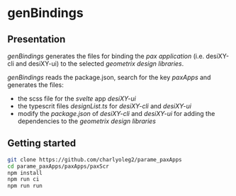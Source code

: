 genBindings
===========


Presentation
------------

*genBindings* generates the files for binding the *pax application* (i.e. desiXY-cli and desiXY-ui) to the selected *geometrix design libraries*.

*genBindings* reads the package.json, search for the key *paxApps* and generates the files:
- the scss file for the *svelte* app *desiXY-ui*
- the typescrit files *designList.ts* for *desiXY-cli* and *desiXY-ui*
- modify the *package.json* of *desiXY-cli* and *desiXY-ui* for adding the dependencies to the *geometrix design libraries*


Getting started
---------------

```bash
git clone https://github.com/charlyoleg2/parame_paxApps
cd parame_paxApps/paxApps/paxScr
npm install
npm run ci
npm run run
```




